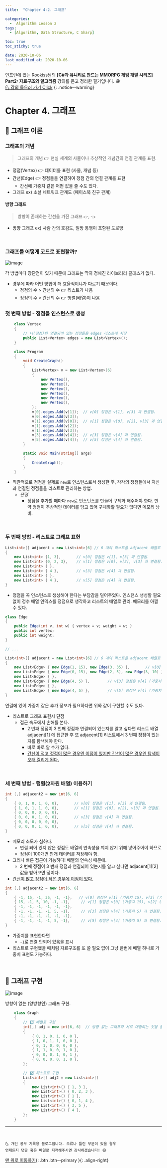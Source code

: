 ```yaml
---
title:  "Chapter 4-2. 그래프" 

categories:
  -  Algorithm Lesson 2
tags:
  - [Algorithm, Data Structure, C Sharp]

toc: true
toc_sticky: true

date: 2020-10-06
last_modified_at: 2020-10-06
---
```


인프런에 있는 Rookiss님의 **[C#과 유니티로 만드는 MMORPG 게임 개발 시리즈] Part2: 자료구조와 알고리즘** 강의를 듣고 정리한 필기입니다. 😀  
[🌜 강의 들으러 가기 Click]((https://www.inflearn.com/course/유니티-MMORPG-유니티-개발-part2#))
{: .notice--warning}

# Chapter 4. 그래프

## 🚖 그래프 이론

### 그래프의 개념

> 그래프의 개념 👉 현실 세계의 사물이나 추상적인 개념간의 연결 관계를 표현.

- 정점(Vertex) 👉 데이터를 표현 (사물, 개념 등)
- 간선(Edge) 👉 정점들을 연결하여 정점 간의 연결 관계를 표현
  - 간선에 가중치 같은 어떤 값을 줄 수도 있다.
- 그래프 ex) 소셜 네트워크 관계도 (페이스북 친구 관계)

#### 방향 그래프

> 방향이 존재하는 간선을 가진 그래프 `👉`, `👈`

- 방향 그래프 ex) 사람 간의 호감도, 일방 통행이 포함된 도로망

<br>

### 그래프를 어떻게 코드로 표현할까?

![image](https://user-images.githubusercontent.com/42318591/95180525-0fe94c00-07fd-11eb-8b4a-faf8e385f812.png)


각 방법마다 장단점이 있기 때문에 그래프는 딱히 정해진 라이브러리 클래스가 없다.

- 경우에 따라 어떤 방법이 더 효율적이냐가 다르기 때문이다.
  - 정점의 수 > 간선의 수 👉 리스트가 나음
  - 정점의 수 < 간선의 수 👉 행렬(배열)이 나음

### 첫 번째 방법 - 정점을 인스턴스로 생성

```c#
    class Vertex
    {
        // 나(정점)와 연결되어 있는 정점들을 edges 리스트에 저장
        public List<Vertex> edges = new List<Vertex>();  
    }

    class Program
    {
        void CreateGraph()
        {
            List<Vertex> v = new List<Vertex>(6)
            {
                new Vertex(),
                new Vertex(),
                new Vertex(),
                new Vertex(),
                new Vertex(),
                new Vertex(),
            };
            v[0].edges.Add(v[1]);  // v[0] 정점은 v[1], v[3] 과 연결됨.
            v[0].edges.Add(v[3]);
            v[1].edges.Add(v[0]);  // v[1] 정점은 v[0], v[2], v[3] 과 연결됨.
            v[1].edges.Add(v[2]);
            v[1].edges.Add(v[3]);
            v[3].edges.Add(v[4]);  // v[3] 정점은 v[4] 과 연결됨.
            v[5].edges.Add(v[4]);  // v[5] 정점은 v[4] 과 연결됨.
        }

        static void Main(string[] args)
        {
            CreateGraph();
        }
    }
```

- 직관적으로 정점을 실제로 `new`로 인스턴스로서 생성한 후, 각각의 정점들에서 자신과 연결된 정점들을 리스트로 관리하는 방법.
  - *단점*
    - 정점을 추가할 때마다 `new`로 인스턴스를 만들어 구체화 해주어야 한다. 만약 정점이 추상적인 데이터를 담고 있어 구체화할 필요가 없다면 메모리 낭비.

<br>

### 두 번째 방법 - 리스트로 그래프 표현

```c#
List<int>[] adjacent = new List<int>[6] // 6 개의 리스트를 adjacent 배열로 관리
{
    new List<int> {1, 3},       // v[0] 정점은 v[1], v[3] 과 연결됨.
    new List<int> {0, 2, 3},    // v[1] 정점은 v[0], v[2], v[3] 과 연결됨.
    new List<int> { },
    new List<int> { 4 },        // v[3] 정점은 v[4] 과 연결됨.
    new List<int> { },
    new List<int> { 4 },        // v[5] 정점은 v[4] 과 연결됨.
}   
```

- 정점을 꼭 인스턴스로 생성해야 한다는 부담감을 덜어주었다. 인스턴스 생성할 필요 없이 정수 배열 인덱스를 정점으로 생각하고 리스트의 배열로 관리. 메모리를 아낄 수 있다.

```c#
class Edge
{
    public Edge(int v, int w) { vertex = v; weight = w; }
    public int vertex;  
    public int weight;
}

// ...

List<int>[] adjacent = new List<int>[6] // 6 개의 리스트를 adjacent 배열로 관리
{
    new List<Edge> { new Edge(1, 15), new Edge(3, 35) },       // v[0] 정점은 v[1] (가중치 15), v[3] (가중치 35) 과 연결됨.
    new List<Edge> { new Edge(0, 15), new Edge(2, 5), new Edge(3, 10) },    // v[1] 정점은 v[0] (가중치 15), v[2] (가중치 5), v[3] (가중치 10) 과 연결됨.
    new List<Edge> { },
    new List<Edge> { new Edge(4, 5) },        // v[3] 정점은 v[4] (가중치 5) 과 연결됨.
    new List<Edge> { },
    new List<Edge> { new Edge(4, 5) },        // v[5] 정점은 v[4] (가중치 5) 과 연결됨.
}   
```

연결에 있어 가중치 같은 추가 정보가 필요하다면 위와 같이 구현할 수도 있다.

- 리스트로 그래프 표현시 단점
  - 접근 속도에서 손해를 본다.
    - 2 번째 정점이 3 번째 정점과 연결되어 있는지를 알고 싶다면 리스트 배열 adjacent[1] 에 접근한 후 또 adjacent[1] 리스트에서 3 번째 정점이 있는지를 탐색해야 한다.
    - 바로 바로 알 수가 없다.
    - <u>간선이 적고 정점이 많은 경우엔 이점이 있지만 간선이 많은 경우엔 탐색이 오래 걸리게 된다.</u>

<br>

### 세 번째 방법 - 행렬(2차원 배열) 이용하기

```c#
int [,] adjacent2 = new int[6, 6]
{
    { 0, 1, 0, 1, 0, 0},       // v[0] 정점은 v[1], v[3] 과 연결됨.
    { 1, 0, 1, 1, 0, 0},       // v[1] 정점은 v[0], v[2], v[3] 과 연결됨.
    { 0, 0, 0, 0, 0, 0},
    { 0, 0, 0, 1, 0, 0},       // v[3] 정점은 v[4] 과 연결됨.
    { 0, 0, 0, 0, 0, 0},
    { 0, 0, 0, 1, 0, 0},       // v[5] 정점은 v[4] 과 연결됨.
}
```

- 메모리 소모가 심하다.
  - 연결 되어 있지 않은 정점도 배열의 연속성을 꺠지 않기 위해 넣어주어야 하므로
  - 정점이 100개면 만개 데이터를 저장해야 함.
- 그러나 빠른 접근이 가능하다! 배열의 연속성 때문에.
  - 2 번째 정점이 3 번째 정점과 연결되어 있는지를 알고 싶다면 adjacent[1][2] 값을 받아보면 땡이다.
- <u>간선이 많고 정점이 적은 경우에 이점이 있다.</u>

```c#
int [,] adjacent2 = new int[6, 6]
{
    { -1, 15, -1, 35, -1, -1},   // v[0] 정점은 v[1] (가중치 15), v[3] (가중치 35) 과 연결됨.
    { 15, -1, 5, 10, -1, -1},     // v[1] 정점은 v[0] (가중치 15), v[2] (가중치 5), v[3] (가중치 10) 과 연결됨.
    { -1, -1, -1, -1, -1, -1},
    { -1, -1, -1, -1, 5, -1},     // v[3] 정점은 v[4] (가중치 5) 과 연결됨.
    { -1, -1, -1, -1, -1, -1},
    { -1, -1, -1, -1, 5, -1},     // v[5] 정점은 v[4] (가중치 5) 과 연결됨.
}
```

- 가중치를 표현한다면
  - `-1`로 연결 안되어 있음을 표시
- 리스트로 구현했을 때처럼 자료구조를 또 쓸 필요 없이 그냥 한번에 배열 하나로 가중치 표현도 가능하다.

<br>

## 🚖 그래프 구현

![image](https://user-images.githubusercontent.com/42318591/95181033-b46b8e00-07fd-11eb-86bd-f4b5c827d8b2.png)

방향이 없는 (양방향인) 그래프 구현.

```c#
    class Graph
    {
        // 1️⃣ 배열로 구현
        int[,] adj = new int[6, 6]  // 방향 없는 그래프라 서로 대칭되는 것을 볼 수 있다.
        {
            { 0, 1, 0, 1, 0, 0 },
            { 1, 0, 1, 1, 0, 0 },
            { 0, 1, 0, 0, 0, 0 },
            { 1, 1, 0, 0, 1, 0 },
            { 0, 0, 0, 1, 0, 1 },
            { 0, 0, 0, 0, 1, 0 },
        };

        // 2️⃣ 리스트로 구현
        List<int>[] adj2 = new List<int>[]
        {
            new List<int>() { 1, 3 },
            new List<int>() { 0, 2, 3 },
            new List<int>() { 1 },
            new List<int>() { 0, 1, 4 },
            new List<int>() { 3, 5 },
            new List<int>() { 4 },
        };
    }
```


***
<br>

    🌜 개인 공부 기록용 블로그입니다. 오류나 틀린 부분이 있을 경우 
    언제든지 댓글 혹은 메일로 지적해주시면 감사하겠습니다! 😄

[맨 위로 이동하기](#){: .btn .btn--primary }{: .align-right}